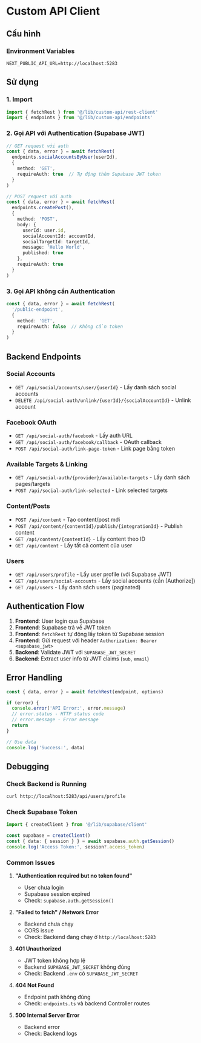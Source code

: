 # Custom API Client

## Cấu hình

### Environment Variables
```env
NEXT_PUBLIC_API_URL=http://localhost:5283
```

## Sử dụng

### 1. Import
```typescript
import { fetchRest } from '@/lib/custom-api/rest-client'
import { endpoints } from '@/lib/custom-api/endpoints'
```

### 2. Gọi API với Authentication (Supabase JWT)

```typescript
// GET request với auth
const { data, error } = await fetchRest(
  endpoints.socialAccountsByUser(userId),
  {
    method: 'GET',
    requireAuth: true  // Tự động thêm Supabase JWT token
  }
)

// POST request với auth
const { data, error } = await fetchRest(
  endpoints.createPost(),
  {
    method: 'POST',
    body: {
      userId: user.id,
      socialAccountId: accountId,
      socialTargetId: targetId,
      message: 'Hello World',
      published: true
    },
    requireAuth: true
  }
)
```

### 3. Gọi API không cần Authentication

```typescript
const { data, error } = await fetchRest(
  '/public-endpoint',
  {
    method: 'GET',
    requireAuth: false  // Không cần token
  }
)
```

## Backend Endpoints

### Social Accounts
- `GET /api/social/accounts/user/{userId}` - Lấy danh sách social accounts
- `DELETE /api/social-auth/unlink/{userId}/{socialAccountId}` - Unlink account

### Facebook OAuth
- `GET /api/social-auth/facebook` - Lấy auth URL
- `GET /api/social-auth/facebook/callback` - OAuth callback
- `POST /api/social-auth/link-page-token` - Link page bằng token

### Available Targets & Linking
- `GET /api/social-auth/{provider}/available-targets` - Lấy danh sách pages/targets
- `POST /api/social-auth/link-selected` - Link selected targets

### Content/Posts
- `POST /api/content` - Tạo content/post mới
- `POST /api/content/{contentId}/publish/{integrationId}` - Publish content
- `GET /api/content/{contentId}` - Lấy content theo ID
- `GET /api/content` - Lấy tất cả content của user

### Users
- `GET /api/users/profile` - Lấy user profile (với Supabase JWT)
- `GET /api/users/social-accounts` - Lấy social accounts (cần [Authorize])
- `GET /api/users` - Lấy danh sách users (paginated)

## Authentication Flow

1. **Frontend**: User login qua Supabase
2. **Frontend**: Supabase trả về JWT token
3. **Frontend**: `fetchRest` tự động lấy token từ Supabase session
4. **Frontend**: Gửi request với header `Authorization: Bearer <supabase_jwt>`
5. **Backend**: Validate JWT với `SUPABASE_JWT_SECRET`
6. **Backend**: Extract user info từ JWT claims (`sub`, `email`)

## Error Handling

```typescript
const { data, error } = await fetchRest(endpoint, options)

if (error) {
  console.error('API Error:', error.message)
  // error.status - HTTP status code
  // error.message - Error message
  return
}

// Use data
console.log('Success:', data)
```

## Debugging

### Check Backend is Running
```bash
curl http://localhost:5283/api/users/profile
```

### Check Supabase Token
```typescript
import { createClient } from '@/lib/supabase/client'

const supabase = createClient()
const { data: { session } } = await supabase.auth.getSession()
console.log('Access Token:', session?.access_token)
```

### Common Issues

1. **"Authentication required but no token found"**
   - User chưa login
   - Supabase session expired
   - Check: `supabase.auth.getSession()`

2. **"Failed to fetch" / Network Error**
   - Backend chưa chạy
   - CORS issue
   - Check: Backend đang chạy ở `http://localhost:5283`

3. **401 Unauthorized**
   - JWT token không hợp lệ
   - Backend `SUPABASE_JWT_SECRET` không đúng
   - Check: Backend `.env` có `SUPABASE_JWT_SECRET`

4. **404 Not Found**
   - Endpoint path không đúng
   - Check: `endpoints.ts` và backend Controller routes

5. **500 Internal Server Error**
   - Backend error
   - Check: Backend logs
